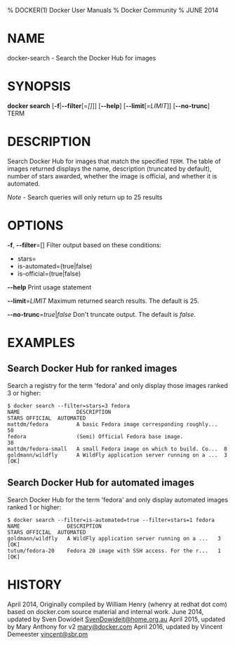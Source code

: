 % DOCKER(1) Docker User Manuals
% Docker Community
% JUNE 2014
# NAME
docker-search - Search the Docker Hub for images

# SYNOPSIS
**docker search**
[**-f**|**--filter**[=*[]*]]
[**--help**]
[**--limit**[=*LIMIT*]]
[**--no-trunc**]
TERM

# DESCRIPTION

Search Docker Hub for images that match the specified `TERM`. The table
of images returned displays the name, description (truncated by default), number
of stars awarded, whether the image is official, and whether it is automated.

*Note* - Search queries will only return up to 25 results

# OPTIONS

**-f**, **--filter**=[]
   Filter output based on these conditions:
   - stars=<numberOfStar>
   - is-automated=(true|false)
   - is-official=(true|false)

**--help**
  Print usage statement

**--limit**=*LIMIT*
  Maximum returned search results. The default is 25.

**--no-trunc**=*true*|*false*
   Don't truncate output. The default is *false*.

# EXAMPLES

## Search Docker Hub for ranked images

Search a registry for the term 'fedora' and only display those images
ranked 3 or higher:

    $ docker search --filter=stars=3 fedora
    NAME                  DESCRIPTION                                    STARS OFFICIAL  AUTOMATED
    mattdm/fedora         A basic Fedora image corresponding roughly...  50
    fedora                (Semi) Official Fedora base image.             38
    mattdm/fedora-small   A small Fedora image on which to build. Co...  8
    goldmann/wildfly      A WildFly application server running on a ...  3               [OK]

## Search Docker Hub for automated images

Search Docker Hub for the term 'fedora' and only display automated images
ranked 1 or higher:

    $ docker search --filter=is-automated=true --filter=stars=1 fedora
    NAME               DESCRIPTION                                     STARS OFFICIAL  AUTOMATED
    goldmann/wildfly   A WildFly application server running on a ...   3               [OK]
    tutum/fedora-20    Fedora 20 image with SSH access. For the r...   1               [OK]

# HISTORY
April 2014, Originally compiled by William Henry (whenry at redhat dot com)
based on docker.com source material and internal work.
June 2014, updated by Sven Dowideit <SvenDowideit@home.org.au>
April 2015, updated by Mary Anthony for v2 <mary@docker.com>
April 2016, updated by Vincent Demeester <vincent@sbr.pm>

